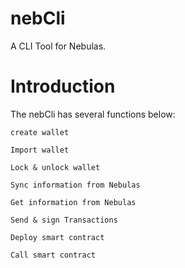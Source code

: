 # nebCli
A CLI Tool for Nebulas.

# Introduction

The nebCli has several functions below:
```
create wallet

Import wallet

Lock & unlock wallet

Sync information from Nebulas

Get information from Nebulas

Send & sign Transactions 

Deploy smart contract

Call smart contract
```
